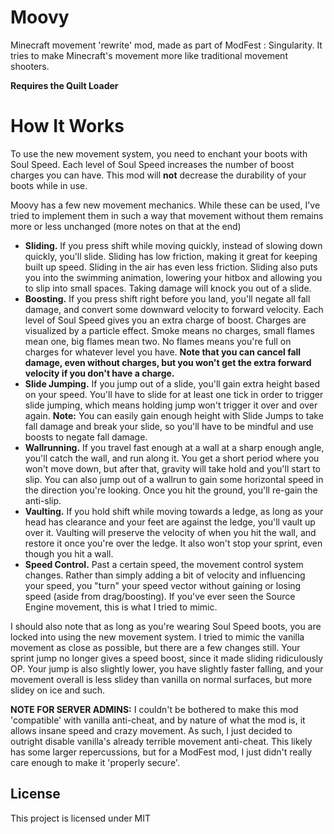 # Moovy

Minecraft movement 'rewrite' mod, made as part of ModFest : Singularity. It tries to make Minecraft's movement more like traditional movement shooters.

__Requires the Quilt Loader__

# How It Works

To use the new movement system, you need to enchant your boots with Soul Speed. Each level of Soul Speed increases the number of boost charges you can have. This mod will __not__ decrease the durability of your boots while in use.

Moovy has a few new movement mechanics. While these can be used, I've tried to implement them in such a way that movement without them remains more or less unchanged (more notes on that at the end)

* __Sliding.__ If you press shift while moving quickly, instead of slowing down quickly, you'll slide. Sliding has low friction, making it great for keeping built up speed. Sliding in the air has even less friction. Sliding also puts you into the swimming animation, lowering your hitbox and allowing you to slip into small spaces. Taking damage will knock you out of a slide.
* __Boosting.__ If you press shift right before you land, you'll negate all fall damage, and convert some downward velocity to forward velocity. Each level of Soul Speed gives you an extra charge of boost. Charges are visualized by a particle effect. Smoke means no charges, small flames mean one, big flames mean two. No flames means you're full on charges for whatever level you have. __Note that you can cancel fall damage, even without charges, but you won't get the extra forward velocity if you don't have a charge.__
* __Slide Jumping.__ If you jump out of a slide, you'll gain extra height based on your speed. You'll have to slide for at least one tick in order to trigger slide jumping, which means holding jump won't trigger it over and over again. __Note:__ You can easily gain enough height with Slide Jumps to take fall damage and break your slide, so you'll have to be mindful and use boosts to negate fall damage.
* __Wallrunning.__ If you travel fast enough at a wall at a sharp enough angle, you'll catch the wall, and run along it. You get a short period where you won't move down, but after that, gravity will take hold and you'll start to slip. You can also jump out of a wallrun to gain some horizontal speed in the direction you're looking. Once you hit the ground, you'll re-gain the anti-slip.
* __Vaulting.__ If you hold shift while moving towards a ledge, as long as your head has clearance and your feet are against the ledge, you'll vault up over it. Vaulting will preserve the velocity of when you hit the wall, and restore it once you're over the ledge. It also won't stop your sprint, even though you hit a wall.
* __Speed Control.__ Past a certain speed, the movement control system changes. Rather than simply adding a bit of velocity and influencing your speed, you "turn" your speed vector without gaining or losing speed (aside from drag/boosting). If you've ever seen the Source Engine movement, this is what I tried to mimic.


I should also note that as long as you're wearing Soul Speed boots, you are locked into using the new movement system. I tried to mimic the vanilla movement as close as possible, but there are a few changes still. Your sprint jump no longer gives a speed boost, since it made sliding ridiculously OP. Your jump is also slightly lower, you have slightly faster falling, and your movement overall is less slidey than vanilla on normal surfaces, but more slidey on ice and such.

__NOTE FOR SERVER ADMINS:__ I couldn't be bothered to make this mod 'compatible' with vanilla anti-cheat, and by nature of what the mod is, it allows insane speed and crazy movement. As such, I just decided to outright disable vanilla's already terrible movement anti-cheat. This likely has some larger repercussions, but for a ModFest mod, I just didn't really care enough to make it 'properly secure'.

## License

This project is licensed under MIT
